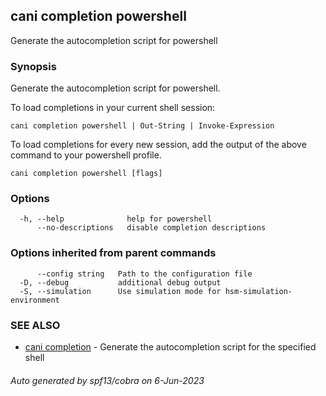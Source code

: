 ## cani completion powershell

Generate the autocompletion script for powershell

### Synopsis

Generate the autocompletion script for powershell.

To load completions in your current shell session:

	cani completion powershell | Out-String | Invoke-Expression

To load completions for every new session, add the output of the above command
to your powershell profile.


```
cani completion powershell [flags]
```

### Options

```
  -h, --help              help for powershell
      --no-descriptions   disable completion descriptions
```

### Options inherited from parent commands

```
      --config string   Path to the configuration file
  -D, --debug           additional debug output
  -S, --simulation      Use simulation mode for hsm-simulation-environment
```

### SEE ALSO

* [cani completion](cani_completion.md)	 - Generate the autocompletion script for the specified shell

###### Auto generated by spf13/cobra on 6-Jun-2023
